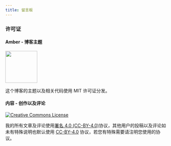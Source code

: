 ```yaml
---
title: 留言板
---
```


### 许可证
#### Amber - 博客主题
[<img src="/assets/messages/MIT.png" width="100">](https://opensource.org/licenses/MIT)

这个博客的主题以及相关代码使用 MIT 许可证分发。

#### 内容 - 创作以及评论
[![Creative Commons License](/assets/messages/CC-BY-4.0.png)](https://creativecommons.org/licenses/by/4.0/)

我的所有文章及评论使用[署名 4.0 (CC-BY-4.0)](https://creativecommons.org/licenses/by/4.0/)协议，其他用户的投稿以及评论如未有特殊说明也默认使用 [CC-BY-4.0](https://creativecommons.org/licenses/by/4.0/) 协议，若您有特殊需要请注明您使用的协议。
